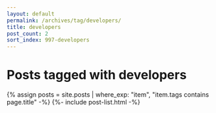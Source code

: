 ```yaml
---
layout: default
permalink: /archives/tag/developers/
title: developers
post_count: 2
sort_index: 997-developers
---
```

<h1 class="page-heading">Posts tagged with developers</h1>
{% assign posts = site.posts | where_exp: "item", "item.tags contains page.title" -%}
{%- include post-list.html -%}
